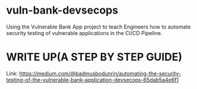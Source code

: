 # vuln-bank-devsecops
Using the Vulnerable Bank App project to teach Engineers how to automate security testing of vulnerable applications in the CI/CD Pipeline.

# WRITE UP(A STEP BY STEP GUIDE)
Link: https://medium.com/@badmusbodunrin/automating-the-security-testing-of-the-vulnerable-bank-application-devsecops-65dab5a4e6f1